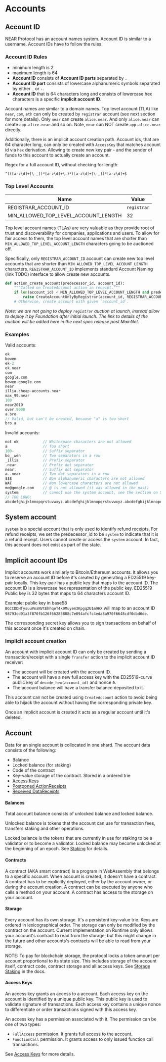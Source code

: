 # Accounts

## Account ID

NEAR Protocol has an account names system. Account ID is similar to a username. Account IDs have to follow the rules.

### Account ID Rules

- minimum length is 2
- maximum length is 64
- **Account ID** consists of **Account ID parts** separated by `.`
- **Account ID part** consists of lowercase alphanumeric symbols separated by either `_` or `-`.
- **Account ID** that is 64 characters long and consists of lowercase hex characters is a specific **implicit account ID**.

Account names are similar to a domain names.
Top level account (TLA) like `near`, `com`, `eth` can only be created by `registrar` account (see next section for more details).
Only `near` can create `alice.near`. And only `alice.near` can create `app.alice.near` and so on.
Note, `near` can NOT create `app.alice.near` directly.

Additionally, there is an implicit account creation path. Account ids, that are 64 character long, can only be created with `AccessKey` that matches account id via `hex` derivation. Allowing to create new key pair - and the sender of funds to this account to actually create an account.

Regex for a full account ID, without checking for length:

```regex
^(([a-z\d]+[\-_])*[a-z\d]+\.)*([a-z\d]+[\-_])*[a-z\d]+$
```

### Top Level Accounts

| Name | Value |
| - | - |
| REGISTRAR_ACCOUNT_ID | `registrar` |
| MIN_ALLOWED_TOP_LEVEL_ACCOUNT_LENGTH | 32 |

Top level account names (TLAs) are very valuable as they provide root of trust and discoverability for companies, applications and users.
To allow for fair access to them, the top level account names that are shorter than `MIN_ALLOWED_TOP_LEVEL_ACCOUNT_LENGTH` characters going to be auctioned off.

Specifically, only `REGISTRAR_ACCOUNT_ID` account can create new top level accounts that are shorter than `MIN_ALLOWED_TOP_LEVEL_ACCOUNT_LENGTH` characters. `REGISTRAR_ACCOUNT_ID` implements standard Account Naming (link TODO) interface to allow create new accounts.

```python
def action_create_account(predecessor_id, account_id):
    """Called on CreateAccount action in receipt."""
    if len(account_id) < MIN_ALLOWED_TOP_LEVEL_ACCOUNT_LENGTH and predecessor_id != REGISTRAR_ACCOUNT_ID:
        raise CreateAccountOnlyByRegistrar(account_id, REGISTRAR_ACCOUNT_ID, predecessor_id)
    # Otherwise, create account with given `account_id`.
```

*Note: we are not going to deploy `registrar` auction at launch, instead allow to deploy it by Foundation after initial launch. The link to details of the auction will be added here in the next spec release post MainNet.*

### Examples

Valid accounts:

```c
ok
bowen
ek-2
ek.near
com
google.com
bowen.google.com
near
illia.cheap-accounts.near
max_99.near
100
near2019
over.9000
a.bro
// Valid, but can't be created, because "a" is too short
bro.a
```

Invalid accounts:

```c
not ok           // Whitespace characters are not allowed
a                // Too short
100-             // Suffix separator
bo__wen          // Two separators in a row
_illia           // Prefix separator
.near            // Prefix dot separator
near.            // Suffix dot separator
a..near          // Two dot separators in a row
$$$              // Non alphanumeric characters are not allowed
WAT              // Non lowercase characters are not allowed
me@google.com    // @ is not allowed (it was allowed in the past)
system           // cannot use the system account, see the section on System account below
// TOO LONG:
abcdefghijklmnopqrstuvwxyz.abcdefghijklmnopqrstuvwxyz.abcdefghijklmnopqrstuvwxyz
```

## System account

`system` is a special account that is only used to identify refund receipts. For refund receipts, we set the predecessor_id to be `system` to indicate that it is a refund receipt. Users cannot create or access the `system` account. In fact, this account does not exist as part of the state. 

## Implicit account IDs

Implicit accounts work similarly to Bitcoin/Ethereum accounts.
It allows you to reserve an account ID before it's created by generating a ED25519 key-pair locally.
This key-pair has a public key that maps to the account ID. The account ID is a lowercase hex representation of the public key.
ED25519 Public key is 32 bytes that maps to 64 characters account ID.

Example: public key in base58 `BGCCDDHfysuuVnaNVtEhhqeT4k9Muyem3Kpgq2U1m9HX` will map to an account ID `98793cd91a3f870fb126f66285808c7e094afcfc4eda8a970f6648cdf0dbd6de`.

The corresponding secret key allows you to sign transactions on behalf of this account once it's created on chain.

### Implicit account creation

An account with implicit account ID can only be created by sending a transaction/receipt with a single `Transfer` action to the implicit account ID receiver:

- The account will be created with the account ID.
- The account will have a new full access key with the ED25519-curve public key of `decode_hex(account_id)` and nonce `0`.
- The account balance will have a transfer balance deposited to it.

This account can not be created using `CreateAccount` action to avoid being able to hijack the account without having the corresponding private key.

Once an implicit account is created it acts as a regular account until it's deleted.

## Account

Data for an single account is collocated in one shard. The account data consists of the following:

- Balance
- Locked balance (for staking)
- Code of the contract
- Key-value storage of the contract. Stored in a ordered trie
- [Access Keys](AccessKey.md)
- [Postponed ActionReceipts](../RuntimeSpec/Receipts.md#postponed-actionreceipt)
- [Received DataReceipts](../RuntimeSpec/Receipts.md#received-datareceipt)

#### Balances

Total account balance consists of unlocked balance and locked balance.

Unlocked balance is tokens that the account can use for transaction fees, transfers staking and other operations.

Locked balance is the tokens that are currently in use for staking to be a validator or to become a validator.
Locked balance may become unlocked at the beginning of an epoch. See [Staking](../BlockchainLayer/EpochManager/Staking.md) for details.

#### Contracts

A contract (AKA smart contract) is a program in WebAssembly that belongs to a specific account.
When account is created, it doesn't have a contract.
A contract has to be explicitly deployed, either by the account owner, or during the account creation.
A contract can be executed by anyone who calls a method on your account. A contract has access to the storage on your account.

#### Storage

Every account has its own storage. It's a persistent key-value trie. Keys are ordered in lexicographical order.
The storage can only be modified by the contract on the account.
Current implementation on Runtime only allows your account's contract to read from the storage, but this might change in the future and other accounts's contracts will be able to read from your storage.

NOTE: To pay for blockchain storage, the protocol locks a token amount per account proportional to its state size.
This includes storage of the account itself, contract code, contract storage and all access keys.
See [Storage Staking](https://docs.near.org/concepts/storage/storage-staking) in the docs.

#### Access Keys

An access key grants an access to a account. Each access key on the account is identified by a unique public key.
This public key is used to validate signature of transactions.
Each access key contains a unique nonce to differentiate or order transactions signed with this access key.

An access key has a permission associated with it. The permission can be one of two types:

- `FullAccess` permission. It grants full access to the account.
- `FunctionCall` permission. It grants access to only issued function call transactions.

See [Access Keys](AccessKey.md) for more details.
